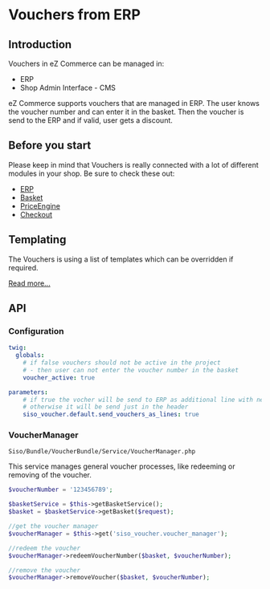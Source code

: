 # Vouchers from ERP

## Introduction

Vouchers in eZ Commerce can be managed in:

- ERP
- Shop Admin Interface - CMS

eZ Commerce supports vouchers that are managed in ERP. The user knows the voucher number and can enter it in the basket. Then the voucher is send to the ERP and if valid, user gets a discount.

## Before you start 

Please keep in mind that Vouchers is really connected with a lot of different modules in your shop. Be sure to check these out:

- [ERP](../erp_integration/erp_communication/erp_communication.md)
- [Basket](../../guide/basket/basket.md)
- [PriceEngine](../../guide/price_engine/price_engine.md)
- [Checkout](../../guide/checkout/checkout.md)

## Templating

The Vouchers is using a list of templates which can be overridden if required. 

[Read more...](vouchers_templates.md)

## API

### Configuration

``` yaml
twig:
  globals:
    # if false vouchers should not be active in the project
    # - then user can not enter the voucher number in the basket
    voucher_active: true

parameters:
    # if true the vocher will be send to ERP as additional line with negative quantity
    # otherwise it will be send just in the header
    siso_voucher.default.send_vouchers_as_lines: true
```

### VoucherManager

`Siso/Bundle/VoucherBundle/Service/VoucherManager.php`

This service manages general voucher processes, like redeeming or removing of the voucher.

``` php
$voucherNumber = '123456789';

$basketService = $this->getBasketService();
$basket = $basketService->getBasket($request);

//get the voucher manager
$voucherManager = $this->get('siso_voucher.voucher_manager'); 

//redeem the voucher
$voucherManager->redeemVoucherNumber($basket, $voucherNumber);

//remove the voucher
$voucherManager->removeVoucher($basket, $voucherNumber);
```
